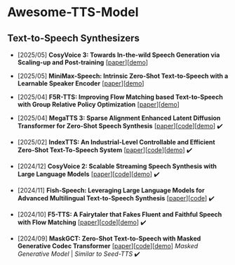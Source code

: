 # Awesome-TTS-Model

## Text-to-Speech Synthesizers





- [2025/05] **CosyVoice 3: Towards In-the-wild Speech Generation via Scaling-up and Post-training** [[paper](https://arxiv.org/abs/2505.17589)][[demo](https://funaudiollm.github.io/cosyvoice3/)]


- [2025/05] **MiniMax-Speech: Intrinsic Zero-Shot Text-to-Speech with a Learnable Speaker Encoder** [[paper](https://arxiv.org/abs/2505.07916)][[demo](https://minimax-ai.github.io/tts_tech_report/)]


- [2025/04] **F5R-TTS: Improving Flow Matching based Text-to-Speech with Group Relative Policy Optimization** [[paper](https://arxiv.org/abs/2504.02407)][[demo](https://frontierlabs.github.io/F5R/)]


- [2025/04] **MegaTTS 3: Sparse Alignment Enhanced Latent Diffusion Transformer for Zero-Shot Speech Synthesis** [[paper](https://arxiv.org/abs/2502.18924)][[code](https://github.com/bytedance/MegaTTS3)][[demo](https://sditdemo.github.io/sditdemo/)] :heavy_check_mark:



- [2025/02] **IndexTTS: An Industrial-Level Controllable and Efficient Zero-Shot Text-To-Speech System** [[paper](https://arxiv.org/abs/2502.05512)][[code](https://github.com/index-tts/index-tts)][[demo](https://index-tts.github.io/)] :heavy_check_mark:


- [2024/12] **CosyVoice 2: Scalable Streaming Speech Synthesis with Large Language Models** [[paper](https://arxiv.org/abs/2412.10117)][[code](https://github.com/FunAudioLLM/CosyVoice)][[demo](https://funaudiollm.github.io/cosyvoice2/)] :heavy_check_mark:


- [2024/11] **Fish-Speech: Leveraging Large Language Models for Advanced Multilingual Text-to-Speech Synthesis** [[paper](https://arxiv.org/abs/2411.01156)][[code](https://github.com/fishaudio/fish-speech)] :heavy_check_mark:


- [2024/10] **F5-TTS: A Fairytaler that Fakes Fluent and Faithful Speech with Flow Matching** [[paper](https://arxiv.org/abs/2410.06885)][[code](https://github.com/SWivid/F5-TTS)][[demo](https://swivid.github.io/F5-TTS/)] :heavy_check_mark:


- [2024/09] **MaskGCT: Zero-Shot Text-to-Speech with Masked Generative Codec Transformer** [[paper](https://arxiv.org/abs/2409.00750)][[code](https://github.com/open-mmlab/Amphion/tree/main/models/tts/maskgct)][[demo](https://maskgct.github.io/)] *Masked Generative Model* | *Similar to Seed-TTS* :heavy_check_mark:
